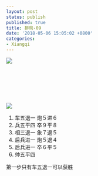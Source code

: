 ```yaml
---
layout: post
status: publish
published: true
title: 排局-09
date: '2018-05-06 15:05:02 +0800'
categories:
- Xiangqi
---
```


![](../imgs/2018/05/capture-1-2.png)

&nbsp;
&nbsp;

&nbsp;
&nbsp;

&nbsp;
&nbsp;

![](../imgs/2018/05/capture-2-2.png)

1. 车五退一 炮５进６
2. 兵五平四 卒９平８
3. 相三退一 象７退５
4. 后兵进一 炮５退４
5. 后兵进一 卒６平５
6. 帅五平四

第一步只有车五退一可以获胜
